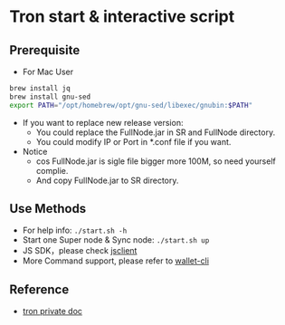 # Tron start & interactive script

## Prerequisite

- For Mac User

```sh
brew install jq
brew install gnu-sed
export PATH="/opt/homebrew/opt/gnu-sed/libexec/gnubin:$PATH"
```

- If you want to replace new release version:
  - You could replace the FullNode.jar in SR and FullNode directory.
  - You could modify IP or Port in *.conf file if you want.
- Notice
  - cos FullNode.jar is sigle file bigger more 100M, so need yourself complie.
  - And copy FullNode.jar to SR directory.

## Use Methods

- For help info: `./start.sh -h`
- Start one Super node & Sync node: `./start.sh up`
- JS SDK，please check [jsclient](./jsclient)
- More Command support, please refer to [wallet-cli](https://github.com/tronprotocol/wallet-cli)

## Reference

- [tron private doc](https://cn.developers.tron.network/docs/tron-private-chain)